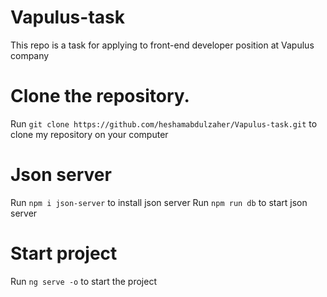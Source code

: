 # Vapulus-task

This repo is a task for applying to front-end developer position at Vapulus company

# Clone the repository.

Run `git clone https://github.com/heshamabdulzaher/Vapulus-task.git` to clone my repository on your computer

# Json server 

Run `npm i json-server` to install json server
Run `npm run db` to start json server

# Start project 

Run `ng serve -o` to start the project 
